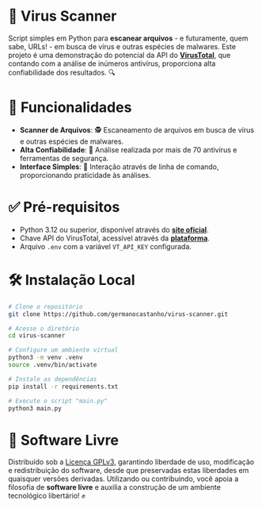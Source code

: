# 🦠 Virus Scanner

Script simples em Python para **escanear arquivos** - e futuramente, quem sabe, URLs! - em busca de vírus e outras espécies de malwares. Este projeto é uma demonstração do potencial da API do [**VirusTotal**](https://www.virustotal.com/), que contando com a análise de inúmeros antivírus, proporciona alta confiabilidade dos resultados. 🔍

# 🚀 Funcionalidades

- **Scanner de Arquivos**: 🕵️ Escaneamento de arquivos em busca de vírus e outras espécies de malwares.
- **Alta Confiabilidade**: 🎯 Análise realizada por mais de 70 antivírus e ferramentas de segurança.
- **Interface Simples**: 🎨 Interação através de linha de comando, proporcionando praticidade às análises.

# ✅ Pré-requisitos

- Python 3.12 ou superior, disponível através do [**site oficial**](https://www.python.org/downloads/).
- Chave API do VirusTotal, acessível através da [**plataforma**](https://www.virustotal.com/gui/my-apikey).
- Arquivo `.env` com a variável `VT_API_KEY` configurada.

# 🛠️ Instalação Local

```bash
# Clone o repositório
git clone https://github.com/germanocastanho/virus-scanner.git

# Acesse o diretório
cd virus-scanner

# Configure um ambiente virtual
python3 -m venv .venv
source .venv/bin/activate

# Instale as dependências
pip install -r requirements.txt

# Execute o script "main.py"
python3 main.py
```

# 📜 Software Livre

Distribuído sob a [Licença GPLv3](LICENSE), garantindo liberdade de uso, modificação e redistribuição do software, desde que preservadas estas liberdades em quaisquer versões derivadas. Utilizando ou contribuindo, você apoia a filosofia de **software livre** e auxilia a construção de um ambiente tecnológico libertário! ✊
